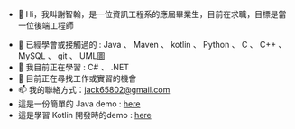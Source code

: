- 👋 Hi，我叫謝智翰，是一位資訊工程系的應屆畢業生，目前在求職，目標是當一位後端工程師
<!-- 👀 I’m interested in ... -->
- 🌱 已經學會或接觸過的 : Java 、 Maven 、 kotlin 、 Python 、 C 、 C++ 、 MySQL 、 git 、 UML圖
- 🌱 我目前正在學習 : C# 、 .NET
- 💞️ 目前正在尋找工作或實習的機會
- 📫 我的聯絡方式：jack65802@gmail.com
- 這是一份簡單的 Java demo : [here](https://github.com/Zhan5410/chi_cooperate)
- 這是學習 Kotlin 開發時的demo : [here](https://github.com/Zhan5410/MixerConverter)

<!---
Zhan5410/Zhan5410 is a ✨ special ✨ repository because its `README.md` (this file) appears on your GitHub profile.
You can click the Preview link to take a look at your changes.
--->
